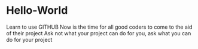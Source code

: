 # Hello-World
Learn to use GITHUB
Now is the time for all good coders to come to the aid of their project
Ask not what your project can do for you, ask what you can do for your project
